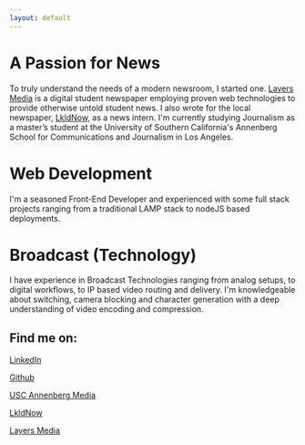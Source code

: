 ```yaml
---
layout: default
---
```

# A Passion for News
To truly understand the needs of a modern newsroom, I started one. [Layers Media](https://layers.media) is a digital student newspaper employing proven web technologies to provide otherwise untold student news. I also wrote for the local newspaper, [LkldNow](https://www.lkldnow.com/author/jasonchua), as a news intern. I'm currently studying Journalism as a master’s student at the University of Southern California's Annenberg School for Communications and Journalism in Los Angeles.
# Web Development
I'm a seasoned Front-End Developer and experienced with some full stack projects ranging from a traditional LAMP stack to nodeJS based deployments.
# Broadcast (Technology)
I have experience in Broadcast Technologies ranging from analog setups, to digital workflows, to IP based video routing and delivery. I'm knowledgeable about switching, camera blocking and  character generation with a deep understanding of video encoding and compression.


## Find me on:

[LinkedIn](https://www.linkedin.com/in/jchu04/)

[Github](https://github.com/rebel1804)

[USC Annenberg Media](https://www.uscannenbergmedia.com/author/jason-chua/)

[LkldNow](https://www.lkldnow.com/author/jasonchua)

[Layers Media](https://layers.media/author/jasonchua/)
